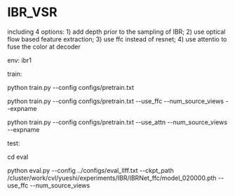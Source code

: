 # IBR_VSR
including 4 options: 1) add depth prior to the sampling of IBR; 2) use optical flow based feature extraction; 3) use ffc instead of resnet; 4) use attentio to fuse the color at decoder

env: ibr1

train:

python train.py --config configs/pretrain.txt 

python train.py --config configs/pretrain.txt --use_ffc --num_source_views --expname

python train.py --config configs/pretrain.txt --use_attn --num_source_views --expname 

test:

cd eval

python eval.py --config ../configs/eval_llff.txt --ckpt_path /cluster/work/cvl/yueshi/experiments/IBR/IBRNet_ffc/model_020000.pth --use_ffc --num_source_views
